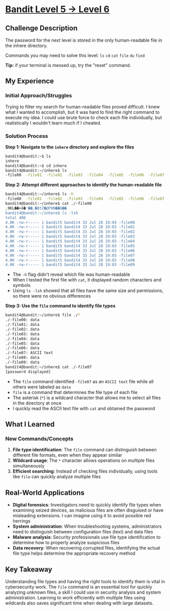 # [Bandit Level 5 → Level 6](https://overthewire.org/wargames/bandit/bandit6.html)

## Challenge Description
The password for the next level is stored in the only human-readable file in the inhere directory.

Commands you may need to solve this level:
`ls` `cd` `cat` `file` `du` `find`

**Tip:** if your terminal is messed up, try the "reset" command.

## My Experience

### Initial Approach/Struggles
Trying to filter my search for human-readable files proved difficult. I knew what I wanted to accomplish, but it was hard to find the right command to execute my idea. I could use brute force to check each file individually, but realistically I wouldn't learn much if I cheated.

### Solution Process

**Step 1: Navigate to the `inhere` directory and explore the files**
```bash
bandit4@bandit:~$ ls
inhere
bandit4@bandit:~$ cd inhere
bandit4@bandit:~/inhere$ ls
-file00  -file01  -file02  -file03  -file04  -file05  -file06  -file07  -file08  -file09
```

**Step 2: Attempt different approaches to identify the human-readable file**
```bash
bandit4@bandit:~/inhere$ ls -h
-file00  -file01  -file02  -file03  -file04  -file05  -file06  -file07  -file08  -file09
bandit4@bandit:~/inhere$ cat ./-file00
,9KL��+ӑ�'��,�BtZ�@P0N��Q��
bandit4@bandit:~/inhere$ ls -lsh
total 40K
4.0K -rw-r----- 1 bandit5 bandit4 33 Jul 28 19:03 -file00
4.0K -rw-r----- 1 bandit5 bandit4 33 Jul 28 19:03 -file01
4.0K -rw-r----- 1 bandit5 bandit4 33 Jul 28 19:03 -file02
4.0K -rw-r----- 1 bandit5 bandit4 33 Jul 28 19:03 -file03
4.0K -rw-r----- 1 bandit5 bandit4 33 Jul 28 19:03 -file04
4.0K -rw-r----- 1 bandit5 bandit4 33 Jul 28 19:03 -file05
4.0K -rw-r----- 1 bandit5 bandit4 33 Jul 28 19:03 -file06
4.0K -rw-r----- 1 bandit5 bandit4 33 Jul 28 19:03 -file07
4.0K -rw-r----- 1 bandit5 bandit4 33 Jul 28 19:03 -file08
4.0K -rw-r----- 1 bandit5 bandit4 33 Jul 28 19:03 -file09
```
- The `-h` flag didn't reveal which file was human-readable
- When I tested the first file with `cat`, it displayed random characters and symbols
- Using `ls -lsh` showed that all files have the same size and permissions, so there were no obvious differences

**Step 3: Use the `file` command to identify file types**
```bash
bandit4@bandit:~/inhere$ file ./*
./-file00: data
./-file01: data
./-file02: data
./-file03: data
./-file04: data
./-file05: data
./-file06: data
./-file07: ASCII text
./-file08: data
./-file09: data
bandit4@bandit:~/inhere$ cat ./-file07
[password displayed]
```
- The `file` command identified `-file07` as an `ASCII text` file while all others were labeled as `data`
- `file` is a command that determines the file type of each file
- The asterisk (`*`) is a wildcard character that allows me to select all files in the directory at once
- I quickly read the ASCII text file with `cat` and obtained the password

## What I Learned

### New Commands/Concepts
1. **File type identification**: The `file` command can distinguish between different file formats, even when they appear similar
2. **Wildcard usage**: The `*` character allows operations on multiple files simultaneously
3. **Efficient searching**: Instead of checking files individually, using tools like `file` can quickly analyze multiple files

## Real-World Applications
- **Digital forensics**: Investigators need to quickly identify file types when examining seized devices, as malicious files are often disguised or have misleading extensions. I can imagine using it to avoid possible red herrings
- **System administration**: When troubleshooting systems, administrators need to distinguish between configuration files (text) and data files
- **Malware analysis**: Security professionals use file type identification to determine how to properly analyze suspicious files
- **Data recovery**: When recovering corrupted files, identifying the actual file type helps determine the appropriate recovery method

## Key Takeaway
Understanding file types and having the right tools to identify them is vital in cybersecurity work. The `file` command is an essential tool for quickly analyzing unknown files, a skill I could use in security analysis and system administration. Learning to work efficiently with multiple files using wildcards also saves significant time when dealing with large datasets.

